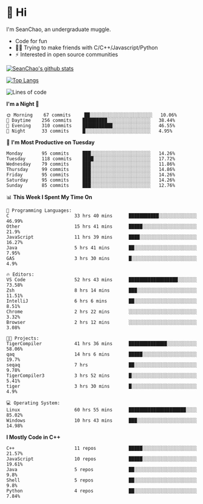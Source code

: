 # 👋 Hi
I'm SeanChao, an undergraduate muggle.

- Code for fun
- 👨‍💻 Trying to make friends with C/C++/Javascript/Python
- ⚡ Interested in open source communities

[![SeanChao's github stats](https://i-github-readme-stats.vercel.app/api?username=seanchao&show_icons=true)](https://github.com/anuraghazra/github-readme-stats)

[![Top Langs](https://i-github-readme-stats.vercel.app/api/top-langs/?username=seanchao&layout=compact)](https://github.com/anuraghazra/github-readme-stats)

<!--START_SECTION:waka-->
![Lines of code](https://img.shields.io/badge/From%20Hello%20World%20I%27ve%20Written-1.6%20million%20lines%20of%20code-blue)

**I'm a Night 🦉** 

```text
🌞 Morning    67 commits     ██░░░░░░░░░░░░░░░░░░░░░░░   10.06% 
🌆 Daytime    256 commits    █████████░░░░░░░░░░░░░░░░   38.44% 
🌃 Evening    310 commits    ███████████░░░░░░░░░░░░░░   46.55% 
🌙 Night      33 commits     █░░░░░░░░░░░░░░░░░░░░░░░░   4.95%

```
📅 **I'm Most Productive on Tuesday** 

```text
Monday       95 commits     ███░░░░░░░░░░░░░░░░░░░░░░   14.26% 
Tuesday      118 commits    ████░░░░░░░░░░░░░░░░░░░░░   17.72% 
Wednesday    79 commits     ███░░░░░░░░░░░░░░░░░░░░░░   11.86% 
Thursday     99 commits     ███░░░░░░░░░░░░░░░░░░░░░░   14.86% 
Friday       95 commits     ███░░░░░░░░░░░░░░░░░░░░░░   14.26% 
Saturday     95 commits     ███░░░░░░░░░░░░░░░░░░░░░░   14.26% 
Sunday       85 commits     ███░░░░░░░░░░░░░░░░░░░░░░   12.76%

```


📊 **This Week I Spent My Time On** 

```text
💬 Programming Languages: 
C                        33 hrs 40 mins      ███████████░░░░░░░░░░░░░░   46.99% 
Other                    15 hrs 41 mins      █████░░░░░░░░░░░░░░░░░░░░   21.9% 
JavaScript               11 hrs 39 mins      ████░░░░░░░░░░░░░░░░░░░░░   16.27% 
Java                     5 hrs 41 mins       ██░░░░░░░░░░░░░░░░░░░░░░░   7.95% 
GAS                      3 hrs 30 mins       █░░░░░░░░░░░░░░░░░░░░░░░░   4.9%

🔥 Editors: 
VS Code                  52 hrs 43 mins      ██████████████████░░░░░░░   73.58% 
Zsh                      8 hrs 14 mins       ███░░░░░░░░░░░░░░░░░░░░░░   11.51% 
IntelliJ                 6 hrs 6 mins        ██░░░░░░░░░░░░░░░░░░░░░░░   8.51% 
Chrome                   2 hrs 22 mins       ░░░░░░░░░░░░░░░░░░░░░░░░░   3.32% 
Browser                  2 hrs 12 mins       ░░░░░░░░░░░░░░░░░░░░░░░░░   3.08%

🐱‍💻 Projects: 
TigerCompiler            41 hrs 36 mins      ██████████████░░░░░░░░░░░   58.06% 
qaq                      14 hrs 6 mins       █████░░░░░░░░░░░░░░░░░░░░   19.7% 
seqaq                    7 hrs               ██░░░░░░░░░░░░░░░░░░░░░░░   9.78% 
TigerCompiler3           3 hrs 52 mins       █░░░░░░░░░░░░░░░░░░░░░░░░   5.41% 
tiger                    3 hrs 30 mins       █░░░░░░░░░░░░░░░░░░░░░░░░   4.9%

💻 Operating System: 
Linux                    60 hrs 55 mins      █████████████████████░░░░   85.02% 
Windows                  10 hrs 43 mins      ███░░░░░░░░░░░░░░░░░░░░░░   14.98%

```

**I Mostly Code in C++** 

```text
C++                      11 repos            █████░░░░░░░░░░░░░░░░░░░░   21.57% 
JavaScript               10 repos            █████░░░░░░░░░░░░░░░░░░░░   19.61% 
Java                     5 repos             ██░░░░░░░░░░░░░░░░░░░░░░░   9.8% 
Shell                    5 repos             ██░░░░░░░░░░░░░░░░░░░░░░░   9.8% 
Python                   4 repos             ██░░░░░░░░░░░░░░░░░░░░░░░   7.84%

```



<!--END_SECTION:waka-->
